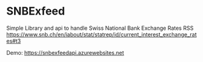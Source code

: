 # SNBExfeed
Simple Library and api to handle Swiss National Bank Exchange Rates RSS
https://www.snb.ch/en/iabout/stat/statrep/id/current_interest_exchange_rates#t3

Demo: https://snbexfeedapi.azurewebsites.net
